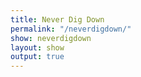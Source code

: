 ```yaml
---
title: Never Dig Down
permalink: "/neverdigdown/"
show: neverdigdown
layout: show
output: true
---
```


